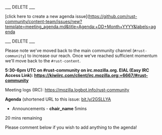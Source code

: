 ___ DELETE ___

[click here to create a new agenda issue](https://github.com/rust-community/content-team/issues/new?template=meeting_agenda.md&title=Agenda:+DD+Month+YYYY&labels=agenda

___ DELETE ___

Please note we've moved back to the main community channel (`#rust-community`) to increase our reach. Once we've reached sufficient momentum we'll move back to the `#rust-content`.

**5:30-6pm UTC on #rust-community on irc.mozilla.org. EIAL (Easy IRC Access Link): https://kiwiirc.com/client/irc.mozilla.org:+6667/#rust-community**

Meeting logs (IRC): https://mozilla.logbot.info/rust-community

**Agenda** (shortened URL to this issue: [bit.ly/2GSLLYA](http://bit.ly/2GSLLYA)

- Announcements - __chair_name__ 5mins

20 mins remaining

Please comment below if you wish to add anything to the agenda!
